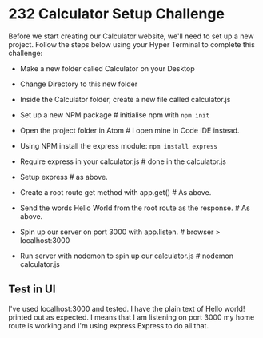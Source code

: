 # 232 Calculator Setup Challenge

Before we start creating our Calculator website, we'll need to set up a new project. Follow the steps below using your Hyper Terminal to complete this challenge:

- Make a new folder called Calculator on your Desktop

- Change Directory to this new folder

- Inside the Calculator folder, create a new file called calculator.js

- Set up a new NPM package # initialise npm with `npm init`

- Open the project folder in Atom # I open mine in Code IDE instead.

- Using NPM install the express module: `npm install express`

- Require express in your calculator.js # done in the calculator.js

- Setup express # as above.

- Create a root route get method with app.get() # As above.

- Send the words Hello World from the root route as the response. # As above.

- Spin up our server on port 3000 with app.listen. # browser > localhost:3000

- Run server with nodemon to spin up our calculator.js # nodemon calculator.js

## Test in UI

I've used localhost:3000 and tested. I have the plain text of Hello world! printed out as expected. I means that I am listening on port 3000 my home route is working and I'm using express Express to do all that.
